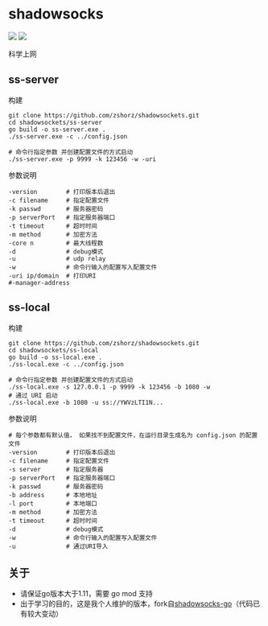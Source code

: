 # shadowsocks
[![](https://img.shields.io/github/last-commit/zshorz/shadowsocks)]() [![](https://travis-ci.org/zshorz/shadowsocks.svg?branch=master)]()

科学上网





## ss-server

构建

```shell
git clone https://github.com/zshorz/shadowsockets.git
cd shadowsockets/ss-server
go build -o ss-server.exe .
./ss-server.exe -c ../config.json

# 命令行指定参数 并创建配置文件的方式启动
./ss-server.exe -p 9999 -k 123456 -w -uri
```

参数说明

```shell
-version		# 打印版本后退出
-c filename		# 指定配置文件
-k passwd		# 服务器密码
-p serverPort	# 指定服务器端口
-t timeout		# 超时时间
-m method		# 加密方法
-core n			# 最大线程数
-d				# debug模式
-u				# udp relay
-w				# 命令行输入的配置写入配置文件
-uri ip/domain	# 打印URI
#-manager-address
```





## ss-local

构建

```shell
git clone https://github.com/zshorz/shadowsockets.git
cd shadowsockets/ss-local
go build -o ss-local.exe .
./ss-local.exe -c ../config.json

# 命令行指定参数 并创建配置文件的方式启动
./ss-local.exe -s 127.0.0.1 -p 9999 -k 123456 -b 1080 -w
# 通过 URI 启动
./ss-local.exe -b 1080 -u ss://YWVzLTI1N...
```

参数说明

```shell
# 每个参数都有默认值， 如果找不到配置文件，在运行目录生成名为 config.json 的配置文件
-version		# 打印版本后退出
-c filename		# 指定配置文件
-s server		# 指定服务器
-p serverPort	# 指定服务器端口
-k passwd		# 服务器密码
-b address		# 本地地址
-l port			# 本地端口
-m method		# 加密方法
-t timeout		# 超时时间
-d				# debug模式
-w				# 命令行输入的配置写入配置文件
-u				# 通过URI导入
```

## 关于
* 请保证go版本大于1.11，需要 go mod 支持
* 出于学习的目的，这是我个人维护的版本，fork自[shadowsocks-go](https://github.com/shadowsocks/shadowsocks-go)（代码已有较大变动）
